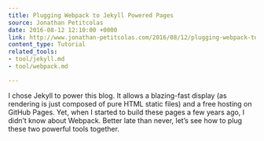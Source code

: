 ```yaml
---
title: Plugging Webpack to Jekyll Powered Pages
source: Jonathan Petitcolas
date: 2016-08-12 12:10:00 +0000
link: http://www.jonathan-petitcolas.com/2016/08/12/plugging-webpack-to-jekyll-powered-pages.html
content_type: Tutorial
related_tools:
- tool/jekyll.md
- tool/webpack.md

---
```

I chose Jekyll to power this blog. It allows a blazing-fast display (as rendering is just composed of pure HTML static files) and a free hosting on GitHub Pages. Yet, when I started to build these pages a few years ago, I didn’t know about Webpack. Better late than never, let’s see how to plug these two powerful tools together.
